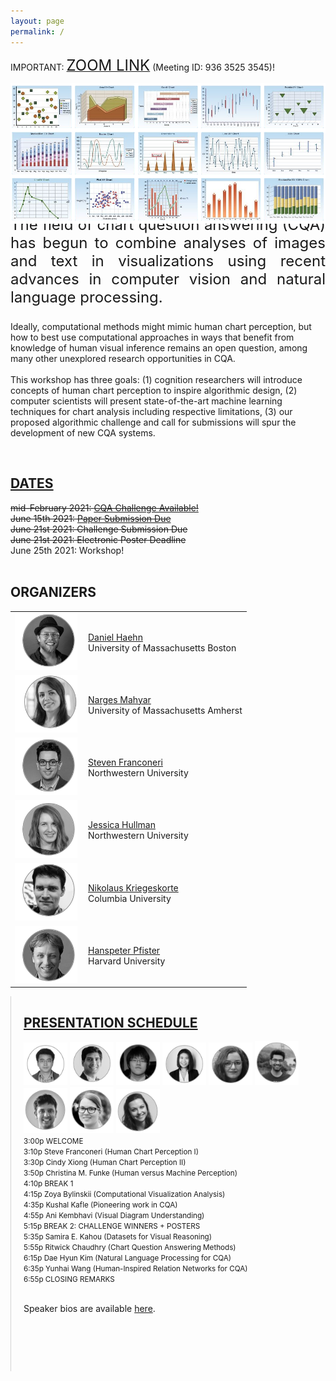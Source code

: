 ```yaml
---
layout: page
permalink: /
---
```

 
<!--<div id='advertisement' style='position:absolute;top:20px;right:20px'>
  <center>
    <img src='gfx/heart.png' style='width:30px'><br><a href='https://mpsych.org/join/'>JOIN US!</a>
  </center>
</div>
-->

IMPORTANT: <a href="https://umassboston.zoom.us/j/93635253545" target="_blank"><span class="bluetext" style="font-size:24px">ZOOM LINK</span></a> (Meeting ID: 936 3525 3545)!

<span class="teaser" style="position:relative;"><img src='gfx/charts.png'></span>

<p align="justify" style="margin-top:-30px;font-size:24px">
The field of <span class="bluetext">chart question answering (CQA)</span> has begun to combine analyses of images and text in visualizations using recent advances in computer vision and natural language processing. 


Ideally, computational methods might mimic human chart perception, but how to best use computational approaches in ways that benefit from knowledge of human visual inference remains an open question, among many other unexplored research opportunities in CQA. 
<br><br>
This workshop has three goals: <span class="bluetext">(1)</span> cognition researchers will introduce concepts of human chart perception to inspire algorithmic design, <span class="bluetext">(2)</span> computer scientists will present state-of-the-art machine learning techniques for chart analysis including respective limitations, <span class="bluetext">(3)</span> our proposed algorithmic challenge and call for submissions will spur the development of new CQA systems.
</p>

<br>
<div class="twocolumn">
<h2 style='text-align:left'><a href="{{ site.baseurl }}/research" class="cleanlink">DATES</a></h2>
<strike>mid-February 2021: <a href="/challenge" class="bluetext">CQA Challenge Available!</a></strike><br>
<strike>June 15th 2021: <a href="/submission" class="bluetext">Paper Submission Due</a></strike><br>
<strike>June 21st 2021: Challenge Submission Due</strike><br>
<strike>June 21st 2021: Electronic Poster Deadline</strike><br>
June 25th 2021: Workshop!<br><br>

<h2 style='text-align:left'>ORGANIZERS</h2>

<table>
  <tr>
    <td><img src='gfx/haehn.png' style='width:100px'></td>
    <td style='padding-left:10px;vertical-align: middle'>
      <a href='https://mpsych.org' target='_blank'>Daniel Haehn</a>
      <br><span class='graytext'>University of Massachusetts Boston</span>
    </td>
  </tr>
  <tr>
    <td><img src='gfx/mahyar.png' style='width:100px'></td>
    <td style='padding-left:10px;vertical-align: middle'>
      <a href='https://groups.cs.umass.edu/nmahyar/' target='_blank'>Narges Mahyar</a>
      <br><span class='graytext'>University of Massachusetts Amherst</span>
    </td>
  </tr>
  <tr>
    <td><img src='gfx/franconeri.png' style='width:100px'></td>
    <td style='padding-left:10px;vertical-align: middle'>
      <a href='https://visualthinking.psych.northwestern.edu/' target='_blank'>Steven Franconeri</a>
      <br><span class='graytext'>Northwestern University</span>
    </td>
  </tr>
  <tr>
    <td><img src='gfx/hullman.png' style='width:100px'></td>
    <td style='padding-left:10px;vertical-align: middle'>
      <a href='http://users.eecs.northwestern.edu/~jhullman/' target='_blank'>Jessica Hullman</a>
      <br><span class='graytext'>Northwestern University</span>
    </td>
  </tr>
  <tr>
    <td><img src='gfx/kriegeskorte.png' style='width:100px'></td>
    <td style='padding-left:10px;vertical-align: middle'>
      <a href='https://nikokriegeskorte.org/' target='_blank'>Nikolaus Kriegeskorte</a>
      <br><span class='graytext'>Columbia University</span>
    </td>
  </tr>
  <tr>
    <td><img src='gfx/pfister.png' style='width:100px'></td>
    <td style='padding-left:10px;vertical-align: middle'>
      <a href='https://vcg.seas.harvard.edu/' target='_blank'>Hanspeter Pfister</a>
      <br><span class='graytext'>Harvard University</span>
    </td>
  </tr>
</table>
</div>

<div class="twocolumn" style="overflow:hidden;height:600px;border-left:solid thin lightgray;padding-left:20px">
<h2 style='text-align:left'><a href="https://twitter.com/mpsychUMB" target="_blank" class="cleanlink">PRESENTATION SCHEDULE</a></h2>

<img src='gfx/wang.png' style='width:70px'>
<img src='gfx/kafle.png' style='width:70px'>
<img src='gfx/kim.png' style='width:70px'>
<img src='gfx/xiong.png' style='width:70px'>
<img src='gfx/kahou.png' style='width:70px'>
<img src='gfx/chaudry.png' style='width:70px'>
<img src='gfx/kembhavi.png' style='width:70px'>
<img src='gfx/funke.png' style='width:70px'>
<!-- <img src='gfx/borowski.png' style='width:70px'> -->
<img src='gfx/bylinskii.png' style='width:70px'><br>

<small>
3:00p WELCOME<br>
3:10p Steve Franconeri (Human Chart Perception I)<br>
3:30p Cindy Xiong (Human Chart Perception II)<br>
3:50p Christina M. Funke (Human versus Machine Perception)<br>
4:10p BREAK 1<br>
4:15p Zoya Bylinskii (Computational Visualization Analysis)<br>
4:35p Kushal Kafle (Pioneering work in CQA)<br>
4:55p Ani Kembhavi (Visual Diagram Understanding)<br>
5:15p BREAK 2: CHALLENGE WINNERS + POSTERS<br>
5:35p Samira E. Kahou (Datasets for Visual Reasoning)<br>
5:55p Ritwick Chaudhry (Chart Question Answering Methods)<br>
6:15p Dae Hyun Kim (Natural Language Processing for CQA)<br>
6:35p Yunhai Wang (Human-Inspired Relation Networks for CQA)<br>
6:55p CLOSING REMARKS<br><br>
</small>

Speaker bios are available <a href="/schedule" class="bluetext">here</a>.

</div>

<br>
<div class="twocolumn">


</div>
